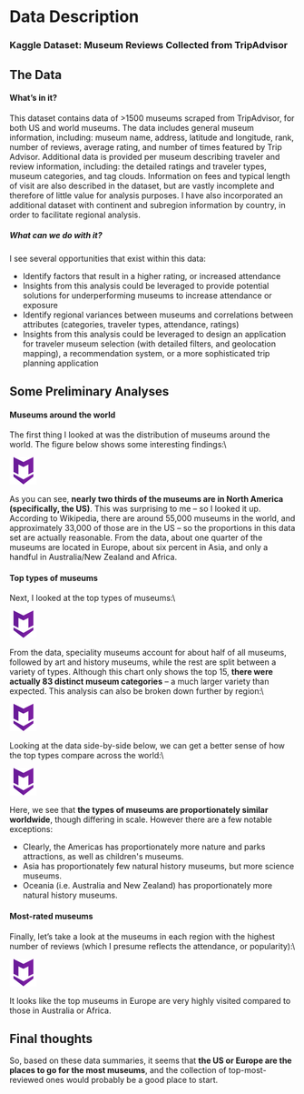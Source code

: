 # Data Description
### Kaggle Dataset: Museum Reviews Collected from TripAdvisor

## The Data

#### What’s in it?
This dataset contains data of >1500 museums scraped from TripAdvisor, for both US and world museums. The data includes general museum information, including: museum name, address, latitude and longitude, rank, number of reviews, average rating, and number of times featured by Trip Advisor. Additional data is provided per museum describing traveler and review information, including: the detailed ratings and traveler types, museum categories, and tag clouds.
Information on fees and typical length of visit are also described in the dataset, but are vastly incomplete and therefore of little value for analysis purposes.
I have also incorporated an additional dataset with continent and subregion information by country, in order to facilitate regional analysis.

##### What can we do with it?
I see several opportunities that exist within this data:
-	Identify factors that result in a higher rating, or increased attendance
  -	Insights from this analysis could be leveraged to provide potential solutions for underperforming museums to increase attendance or exposure
-	Identify regional variances between museums and correlations between attributes (categories, traveler types, attendance, ratings)
  -	Insights from this analysis could be leveraged to design an application for traveler museum selection (with detailed filters, and geolocation mapping), a recommendation system, or a more sophisticated trip planning application

## Some Preliminary Analyses

#### Museums around the world
The first thing I looked at was the distribution of museums around the world. The figure below shows some interesting findings:\

![alt text](https://github.com/adam-p/markdown-here/raw/master/src/common/images/icon48.png "Logo Title Text 1")

As you can see, **nearly two thirds of the museums are in North America (specifically, the US)**. This was surprising to me – so I looked it up. According to Wikipedia, there are around 55,000 museums in the world, and approximately 33,000 of those are in the US – so the proportions in this data set are actually reasonable. From the data, about one quarter of the museums are located in Europe, about six percent in Asia, and only a handful in Australia/New Zealand and Africa.

#### Top types of museums
Next, I looked at the top types of museums:\

![alt text](https://github.com/adam-p/markdown-here/raw/master/src/common/images/icon48.png "Logo Title Text 1")

From the data, speciality museums account for about half of all museums, followed by art and history museums, while the rest are split between a variety of types. Although this chart only shows the top 15, **there were actually 83 distinct museum categories** – a much larger variety than expected. This analysis can also be broken down further by region:\

![alt text](https://github.com/adam-p/markdown-here/raw/master/src/common/images/icon48.png "Logo Title Text 1")

Looking at the data side-by-side below, we can get a better sense of how the top types compare across the world:\

![alt text](https://github.com/adam-p/markdown-here/raw/master/src/common/images/icon48.png "Logo Title Text 1")

Here, we see that **the types of museums are proportionately similar worldwide**, though differing in scale. However there are a few notable exceptions:
- Clearly, the Americas has proportionately more nature and parks attractions, as well as children's museums.
- Asia has proportionately few natural history museums, but more science museums.
- Oceania (i.e. Australia and New Zealand) has proportionately more natural history museums.

#### Most-rated museums
Finally, let’s take a look at the museums in each region with the highest number of reviews (which I presume reflects the attendance, or popularity):\

![alt text](https://github.com/adam-p/markdown-here/raw/master/src/common/images/icon48.png "Logo Title Text 1")

It looks like the top museums in Europe are very highly visited compared to those in Australia or Africa.

## Final thoughts
So, based on these data summaries, it seems that **the US or Europe are the places to go for the most museums**, and the collection of top-most-reviewed ones would probably be a good place to start.
